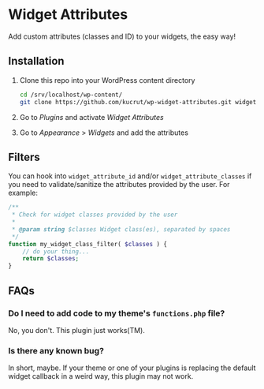 # Widget Attributes

Add custom attributes (classes and ID) to your widgets, the easy way!

## Installation ##
1. Clone this repo into your WordPress content directory

   ```bash
   cd /srv/localhost/wp-content/
   git clone https://github.com/kucrut/wp-widget-attributes.git widget-attributes
   ```
2. Go to *Plugins* and activate *Widget Attributes*
3. Go to *Appearance* > *Widgets* and add the attributes

## Filters ##
You can hook into `widget_attribute_id` and/or `widget_attribute_classes` if you need to validate/sanitize the attributes provided by the user. For example:

```php
/**
 * Check for widget classes provided by the user
 *
 * @param string $classes Widget class(es), separated by spaces
 */
function my_widget_class_filter( $classes ) {
	// do your thing...
	return $classes;
}
```

## FAQs ##

### Do I need to add code to my theme's `functions.php` file? ###
No, you don't. This plugin just works(TM).

### Is there any known bug? ###
In short, maybe. If your theme or one of your plugins is replacing the default widget callback in a weird way, this plugin may not work.


